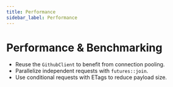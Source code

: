 ```yaml
---
title: Performance
sidebar_label: Performance
---
```


# Performance & Benchmarking

- Reuse the `GithubClient` to benefit from connection pooling.
- Parallelize independent requests with `futures::join`.
- Use conditional requests with ETags to reduce payload size.
